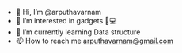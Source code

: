 - 👋 Hi, I’m @arputhavarnam
- 👀 I’m interested in gadgets 📱💻
- 🌱 I’m currently learning Data structure
- 📫 How to reach me arputhavarnam@gmail.com

<!---
arputhavarnam/arputhavarnam is a ✨ special ✨ repository because its `README.md` (this file) appears on your GitHub profile.
You can click the Preview link to take a look at your changes.
--->
